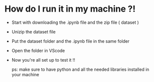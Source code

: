# How do I run it in my machine ?!

- Start with downloading the .ipynb file and the zip file ( dataset )
- Unizip the dataset file
- Put the dataset folder and the .ipynb file in the same folder
- Open the folder in VScode
- Now you're all set up to test it !!

  ps: make sure to have python and all the needed libraries installed in your machine
